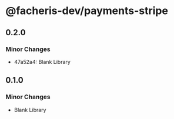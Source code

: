 # @facheris-dev/payments-stripe

## 0.2.0

### Minor Changes

- 47a52a4: Blank Library

## 0.1.0

### Minor Changes

- Blank Library
